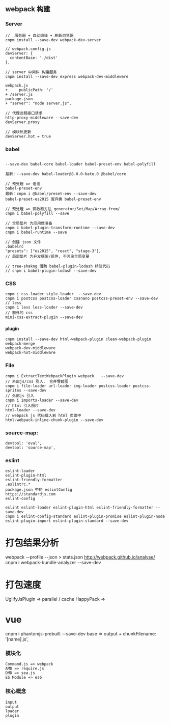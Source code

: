 ## webpack 构建

### Server
```
//  服务器 + 自动编译 + 刷新浏览器
cnpm install --save-dev webpack-dev-server

// webpack.config.js
devServer: {
  contentBase: './dist'
},

// server 中间件 构建服务
cnpm install --save-dev express webpack-dev-middleware

webpack.js
+     publicPath: '/'
+ /server.js
package.json
+ "server": "node server.js",

// 代理远程接口请求
http-proxy-middleware --save-dev
devServer.proxy

// 模块热更新
devServer.hot = true

```

### babel
```

--save-dev babel-core babel-loader babel-preset-env babel-polyfill

最新：--save-dev babel-loader@8.0.0-bate.0 @babel/core

// 预处理 => 语法 
babel-preset-env
最新：cnpm i @babel/preset-env --save-dev
babel-preset-es2015 废弃换 babel-preset-env

// 预处理 => 函数和方法 generator/Set/Map/Array.from/
cnpm i babel-polyfill --save 

// 全局垫片 为应用做准备
cnpm i babel-plugin-transform-runtime --save-dev
cnpm i babel-runtime --save

// 创建 json 文件
.babelrc 
"presets": ["es2015", "react", "stage-3"],
// 局部垫片 为开发框架/组件, 不污染全局变量

// tree-shakng 借助 babel-plugin-lodash 精简代码
// cnpm i babel-plugin-lodash --save-dev
```


### CSS
```
cnpm i css-loader style-loader  --save-dev
cnpm i postcss postcss-loader cssnano postcss-preset-env --save-dev
// less
cnpm i less less-loader --save-dev
// 额外的 css
mini-css-extract-plugin --save-dev

```

#### plugin 
```
cnpm install --save-dev html-webpack-plugin clean-webpack-plugin
webpack-merge
webpack-dev-middleware
webpack-hot-middleware

```

### File
```
cnpm i ExtractTextWebpackPlugin webpack   --save-dev
// 外部js/css 引入， 合并雪碧图
cnpm i file-loader url-loader img-loader postcss-loader postcss-sprites --save-dev
// 外部js 引入
cnpm i imports-loader --save-dev
// html 引入图片
html-loader --save-dev
// webpack js 代码载入到 html 页面中
html-webpack-inline-chunk-plugin --save-dev
```


### source-map: 
```
devtool: 'eval',
devtool: 'source-map',
```

### eslint 
```
eslint-loader
eslint-plugin-html
eslint-friendly-formatter
.eslintrc.*
package.json 中的 eslintConfig
https://standardjs.com
eslint-config

eslint eslint-loader eslint-plugin-html eslint-friendly-formatter --save-dev
cnpm i eslint-config-standard eslint-plugin-promise eslint-plugin-node eslint-plugin-import eslint-plugin-standard --save-dev
```

# 打包结果分析
webpack --profile --json > stats.json
http://webpack.github.io/analyse/
cnpm i webpack-bundle-analyzer --save-dev

# 打包速度
UglifyJsPlugin => parallel / cache
HappyPack => 

# vue
cnpm i phantomjs-prebuilt --save-dev
base => output +
chunkFilename: '[name].js',


### 模块化
```
Command.js => webpack
AMD => require.js 
DMD => sea.js
ES Module => es6
```

### 核心概念
```
input
output
loader
plugin
```

